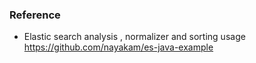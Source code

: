 

### Reference
*   Elastic search analysis , normalizer and sorting usage https://github.com/nayakam/es-java-example
